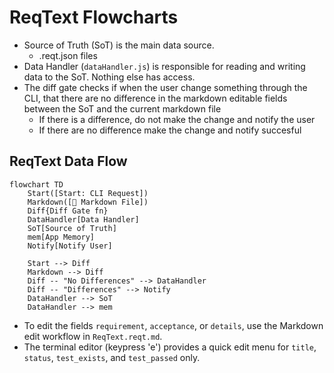 # ReqText Flowcharts

- Source of Truth (SoT) is the main data source.
    - .reqt.json files
- Data Handler (`dataHandler.js`) is responsible for reading and writing data to the SoT. Nothing else has access.
- The diff gate checks if when the user change something through the CLI, that there are no difference in the markdown editable fields between the SoT and the current markdown file
    - If there is a difference, do not make the change and notify the user
    - If there are no difference make the change and notify succesful

## ReqText Data Flow

````mermaid
flowchart TD
    Start([Start: CLI Request])
    Markdown([📄 Markdown File])
    Diff{Diff Gate fn}
    DataHandler[Data Handler]
    SoT[Source of Truth]
    mem[App Memory]
    Notify[Notify User]

    Start --> Diff
    Markdown --> Diff
    Diff -- "No Differences" --> DataHandler
    Diff -- "Differences" --> Notify
    DataHandler --> SoT
    DataHandler --> mem
````

- To edit the fields `requirement`, `acceptance`, or `details`, use the Markdown edit workflow in `ReqText.reqt.md`.
- The terminal editor (keypress 'e') provides a quick edit menu for `title`, `status`, `test_exists`, and `test_passed` only.

